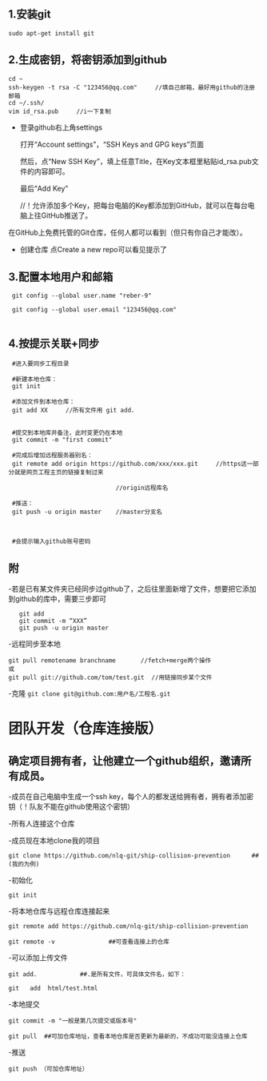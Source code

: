##  1.安装git

 `sudo apt-get install git` 
##  2.生成密钥，将密钥添加到github
 ```
 cd ~
 ssh-keygen -t rsa -C "123456@qq.com"     //填自己邮箱，最好用github的注册邮箱
 cd ~/.ssh/
 vim id_rsa.pub     //i一下复制
 ```
 - 登录github右上角settings
 
   打开“Account settings”，“SSH Keys and GPG keys”页面
   
   然后，点“New SSH Key”，填上任意Title，在Key文本框里粘贴id_rsa.pub文件的内容即可。
   
   最后“Add Key”
   
   //！允许添加多个Key，把每台电脑的Key都添加到GitHub，就可以在每台电脑上往GitHub推送了。

 在GitHub上免费托管的Git仓库，任何人都可以看到（但只有你自己才能改）。
 - 创建仓库
 点Create a new repo可以看见提示了
  
## 3.配置本地用户和邮箱
 ```
  git config --global user.name "reber-9"
 
  git config --global user.email "123456@qq.com"
  
 ```
## 4.按提示关联+同步
```
 #进入要同步工程目录
 
 #新建本地仓库：
 git init  
 
 #添加文件到本地仓库：
 git add XX     //所有文件用 git add.
 
 
 #提交到本地库并备注，此时变更仍在本地
 git commit -m "first commit"

 #完成后增加远程服务器别名：
 git remote add origin https://github.com/xxx/xxx.git     //https这一部分就是网页工程主页的链接复制过来
 
                              //origin远程库名
 
 #推送：
 git push -u origin master    //master分支名
 

 
 #会提示输入github账号密码
 ```
 


## 附
-若是已有某文件夹已经同步过github了，之后往里面新增了文件，想要把它添加到github的库中，需要三步即可
 ```
    git add
    git commit -m “XXX”
    git push -u origin master
 ```
-远程同步至本地
 ```
 git pull remotename branchname       //fetch+merge两个操作
 或
 git pull git://github.com/tom/test.git  //用链接同步某个文件
 
 ```
 -克隆
 `git clone git@github.com:用户名/工程名.git`
 
 
# 团队开发（仓库连接版）

## 确定项目拥有者，让他建立一个github组织，邀请所有成员。

-成员在自己电脑中生成一个ssh key，每个人的都发送给拥有者，拥有者添加密钥（！队友不能在github使用这个密钥）

-所有人连接这个仓库


-成员现在本地clone我的项目

`git clone https://github.com/nlq-git/ship-collision-prevention      ##(我的为例)`

-初始化

`git init`

-将本地仓库与远程仓库连接起来

`git remote add https://github.com/nlq-git/ship-collision-prevention`

`git remote -v               ##可查看连接上的仓库`

-可以添加上传文件  

`git add.            ##.是所有文件，可具体文件名，如下：`

`git   add  html/test.html`

-本地提交

`git commit -m "一般是第几次提交或版本号" `

`git pull  ##可加仓库地址，查看本地仓库是否更新为最新的，不成功可能没连接上仓库`

-推送

`git push （可加仓库地址）`

